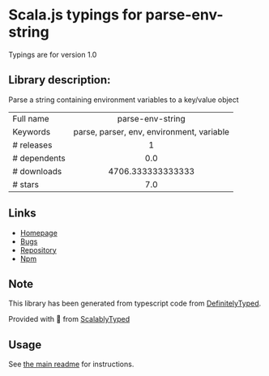 
# Scala.js typings for parse-env-string

Typings are for version 1.0

## Library description:
Parse a string containing environment variables to a key/value object

|                    |                 |
| ------------------ | :-------------: |
| Full name          | parse-env-string |
| Keywords           | parse, parser, env, environment, variable |
| # releases         | 1 |
| # dependents       | 0.0 |
| # downloads        | 4706.333333333333 |
| # stars            | 7.0 |

## Links
- [Homepage](https://github.com/watson/parse-env-string#readme)
- [Bugs](https://github.com/watson/parse-env-string/issues)
- [Repository](https://github.com/watson/parse-env-string)
- [Npm](https://www.npmjs.com/package/parse-env-string)
    


## Note
This library has been generated from typescript code from [DefinitelyTyped](https://definitelytyped.org).

Provided with :purple_heart: from [ScalablyTyped](https://github.com/oyvindberg/ScalablyTyped)

## Usage
See [the main readme](../../readme.md) for instructions.


